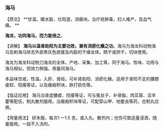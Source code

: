 ### 海马

【原文】   **甘温。暖水脏，壮阳道，消癥块。治疔疮肿毒，妇人难产，及血气痛。 **

 **海龙，功同海马，而力能倍之**。

【讲解】  **海马以温肾助阳为主要功效，兼有消瘀化癥之功**。海马为海龙科动物海马及剌海马除去外部黑灰色皮膜及内脏的干燥全体。晒干或烘干，切块使用。

海龙为海龙科动物刀海龙的全体。产地、采集、加工等，同于海马。性味、功用与海马相似，但效力稍强。用量同海马。

本品味甘咸，性温。入肝、肾经。可补肾助阳、消瘀化癥。适用于肾阳不足的腰膝痠软、阳痿等证，以及癥瘕积块，跌打损伤等。

【临证应用】  海马治肾虚腰痠、阳痿等证，可与菟丝子、补骨脂、肉苁蓉、淫羊藿等配伍，制丸散剂服用。治癥瘕积块等证，可配穿山甲、地鳖虫等药，也制丸应用。

【用量用法】   研末服，每次1 一1.5 克，或入丸、散剂内；也伤可取适量浸酒，随量服用。一般不入汤剂。
